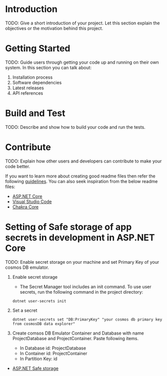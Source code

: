 # Introduction

TODO: Give a short introduction of your project. Let this section explain the objectives or the motivation behind this project.

# Getting Started

TODO: Guide users through getting your code up and running on their own system. In this section you can talk about:

1. Installation process
2. Software dependencies
3. Latest releases
4. API references

# Build and Test

TODO: Describe and show how to build your code and run the tests.

# Contribute

TODO: Explain how other users and developers can contribute to make your code better.

If you want to learn more about creating good readme files then refer the following [guidelines](https://docs.microsoft.com/en-us/azure/devops/repos/git/create-a-readme?view=azure-devops). You can also seek inspiration from the below readme files:

- [ASP.NET Core](https://github.com/aspnet/Home)
- [Visual Studio Code](https://github.com/Microsoft/vscode)
- [Chakra Core](https://github.com/Microsoft/ChakraCore)

# Setting of Safe storage of app secrets in development in ASP.NET Core

TODO: Enable secret storage on your machine and set Primary Key of your cosmos DB emulator.

1. Enable secret storage

   - The Secret Manager tool includes an init command. To use user secrets, run the following command in the project directory:

   ```
   dotnet user-secrets init
   ```

2. Set a secret

   ```
   dotnet user-secrets set "DB:PrimaryKey" "your cosmos db primary key from cosmosDB data explorer"
   ```

3. Create comsos DB Emulator Container and Database with name ProjectDatabase and ProjectContainer. Paste following items.
   - In Database id: ProjectDatabase
   - In Container id: ProjectContainer
   - In Partition Key: id

- [ASP.NET Safe storage](https://learn.microsoft.com/en-us/aspnet/core/security/app-secrets?view=aspnetcore-7.0&tabs=windows)
